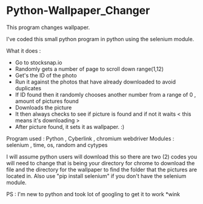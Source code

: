 # Python-Wallpaper_Changer
This program changes wallpaper.

I've coded this small python program in python using the selenium module. 

What it does : 
- Go to stocksnap.io
- Randomly gets a number of page to scroll down range(1,12)
- Get's the ID of the photo
- Run it against the photos that have already downloaded to avoid duplicates
- If ID found then it randomly chooses another number from a range of 0 , amount of  pictures found 
- Downloads the picture
- It then always checks to see if picture is found and if not it waits < this means it's downloading >
- After picture found, it sets it as wallpaper. :) 


Program used : Python , Cyberlink , chromium webdriver
Modules          : selenium , time, os, random and cytypes


I will assume python users will download this so 
there are two (2) codes you will need to change 
that is being your directory for chrome to download the file and the directory for the wallpaper to find the folder that the pictures are located in.
Also use "pip install selenium" if you don't have the selenium module.

PS : I'm new to python and took lot of googling to get it to work *wink
